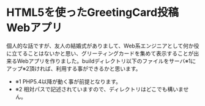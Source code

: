 # HTML5を使ったGreetingCard投稿Webアプリ

個人的な話ですが、友人の結婚式がありまして、Web系エンジニアとして何か役に立てることはないかと思い、グリーティングカードを集めて表示することが出来るWebアプリを作りました。buildディレクトリ以下のファイルをサーバ※1にアップ※2頂ければ、利用する事ができるかと思います。

* ※1 PHP5.4以降が動く事が前提となります。
* ※2 相対パスで記述されていますので、ディレクトリはどこでも構いません。 
